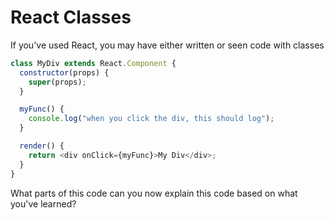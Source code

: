 # React Classes

If you've used React, you may have either written or seen code with classes

```js
class MyDiv extends React.Component {
  constructor(props) {
    super(props);
  }

  myFunc() {
    console.log("when you click the div, this should log");
  }

  render() {
    return <div onClick={myFunc}>My Div</div>;
  }
}
```

What parts of this code can you now explain this code based on what you've learned?
